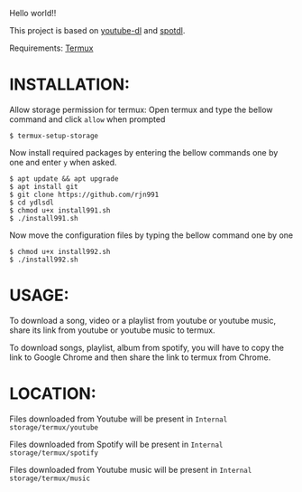 Hello world!!

This project is based on [youtube-dl](https://github.com/ytdl-org/youtube-dl) and [spotdl](https://github.com/ritiek/spotify-downloader).

Requirements: [Termux](https://play.google.com/store/apps/details?id=com.termux&hl=en_IN)

# INSTALLATION:

Allow storage permission for termux:
Open termux and type the bellow command and click `allow` when prompted
    
    $ termux-setup-storage

Now install required packages by entering the bellow commands one by one and enter `y` when asked.

    $ apt update && apt upgrade
    $ apt install git
    $ git clone https://github.com/rjn991
    $ cd ydlsdl
    $ chmod u+x install991.sh
    $ ./install991.sh

Now move the configuration files by typing the bellow command one by one

    $ chmod u+x install992.sh
    $ ./install992.sh

# USAGE:

To download a song, video or a playlist from youtube or youtube music, share its link from youtube or youtube music to termux.

To download songs, playlist, album from spotify, you will have to copy the link to Google Chrome and then share the link to termux from Chrome.

# LOCATION:

Files downloaded from Youtube will be present in `Internal storage/termux/youtube`

Files downloaded from Spotify will be present in `Internal storage/termux/spotify`

Files downloaded from Youtube music will be present in `Internal storage/termux/music`
